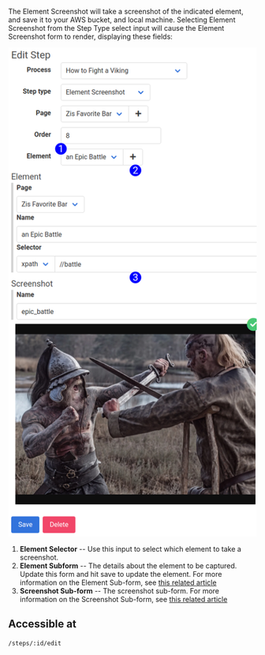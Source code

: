 The Element Screenshot will take a screenshot of the indicated element, and save it to your AWS bucket, and local machine. Selecting Element Screenshot from the Step Type select input will cause the Element Screenshot form to render, displaying these fields:

![Element Screenshot Form Reference](images/step_form_reference_element_screenshot.png)

1. **Element Selector** -- Use this input to select which element to take a screenshot.
2. **Element Subform** -- The details about the element to be captured. Update this form and hit save to update the element. For more information on the Element Sub-form, see [this related article](element_subform.md)
3. **Screenshot Sub-form** -- The screenshot sub-form. For more information on the Screenshot Sub-form, see [this related article](screenshot_subform_reference.md)

## Accessible at
`/steps/:id/edit`